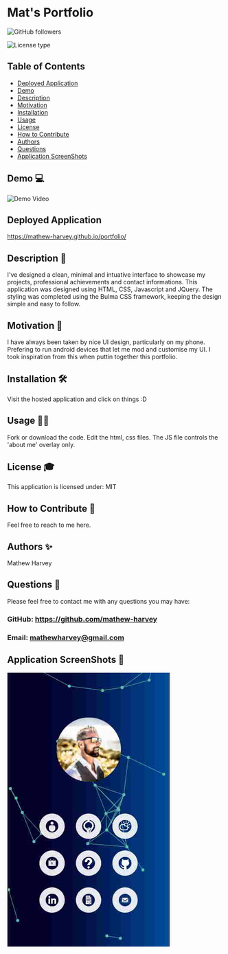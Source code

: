 # Mat's Portfolio
![GitHub followers](https://img.shields.io/github/followers/mathew-harvey?style=social)

![License type](https://img.shields.io/badge/License-MIT-Blue)

## Table of Contents
- [Deployed Application](##Deployed-Application)
- [Demo](##Demo-)
- [Description](##Description-)
- [Motivation](#Motivation-)
- [Installation](#Installation-)
- [Usage](#Usage-)
- [License](#License-)
- [How to Contribute](#How-to-Contribute-)
- [Authors](#Authors-)
- [Questions](#Questions-)
- [Application ScreenShots](#Application-ScreenShots-)
## Demo 💻
![Demo Video](/assets/Portfolio.gif)
## Deployed Application
https://mathew-harvey.github.io/portfolio/
## Description 🧐
I've designed a clean, minimal and intuative interface to showcase my projects, professional achievements and contact informations. This application was designed using HTML, CSS, Javascript and JQuery. The styling was completed using the Bulma CSS framework, keeping the design simple and easy to follow.
## Motivation 🚀
I have always been taken by nice UI design, particularly on my phone. Prefering to run android devices that let me mod and customise my UI. I took inspiration from this when puttin together this portfolio. 
## Installation 🛠️
Visit the hosted application and click on things :D
## Usage 🏃‍♀️
Fork or download the code. Edit the html, css files. The JS file controls the 'about me' overlay only.
## License 🎓
This application is licensed under: MIT
## How to Contribute 🍰
Feel free to reach to me here.
## Authors ✨
Mathew Harvey
## Questions 🤔
Please feel free to contact me with any questions you may have: 


### GitHub: https://github.com/mathew-harvey

### Email: mathewharvey@gmail.com
## Application ScreenShots 📸
![Screen Shot](/assets/screenshot4.jpg)